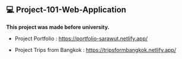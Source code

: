 ## 💻 Project-101-Web-Application ##
**This project was made before university.**
- Project Portfolio : https://portfolio-sarawut.netlify.app/

- Project Trips from Bangkok : https://tripsformbangkok.netlify.app/
##
